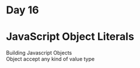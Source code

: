 # Day 16



# JavaScript Object Literals

Building Javascript Objects<br>
Object accept any kind of value type <br>